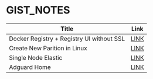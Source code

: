 # GIST_NOTES

|Title| Link|
|--|--|
| Docker Registry + Registry UI without SSL | [LINK](https://gist.github.com/ajinfajrian/1c8dc72d5955ab265ac8ab32225d68b5) |
| Create New Parition in Linux | [LINK](https://gist.github.com/ajinfajrian/73caf6e2320cca24892c9c0cc4979827) |
| Single Node Elastic | [LINK](https://gist.github.com/ajinfajrian/a7f393b7dac0533df021221ea2439120) |
| Adguard Home | [LINK](https://gist.github.com/ajinfajrian/65235110fad1a78c39ff4dcb31f47a2f) |
